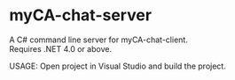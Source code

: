 # myCA-chat-server
A C# command line server for myCA-chat-client.  
Requires .NET 4.0 or above.

USAGE: Open project in Visual Studio and build the project.
